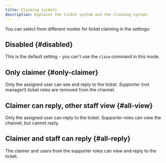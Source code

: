 ```yaml
---
title: Claiming tickets
description: Explains the ticket system and the claiming system.
---
```


You can select from different modes for ticket claiming in the settings:

## Disabled {#disabled}

This is the default setting - you can't use the `claim` command in this mode.

## Only claimer {#only-claimer}

Only the assigned user can see and reply to the ticket. *Supporter* (not manager!) ticket roles are removed from the channel.

## Claimer can reply, other staff view {#all-view}

Only the assigned user can reply to the ticket. Supporter roles can view the channel, but cannot reply.

## Claimer and staff can reply {#all-reply}

The claimer and users from the supporter roles can view and reply to the ticket.
